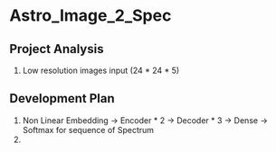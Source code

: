# Astro_Image_2_Spec

## Project Analysis

 1. Low resolution images input (24 * 24 * 5)

## Development Plan
 1. Non Linear Embedding -> Encoder * 2 -> Decoder * 3 -> Dense -> Softmax for sequence of Spectrum
 2. 